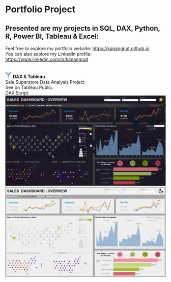 # Portfolio Project
## Presented are my projects in SQL, DAX, Python, R, Power BI, Tableau & Excel: <br>
Feel free to explore my portfolio website: https://kanangnut.github.io <br>
You can also explore my LinkedIn profile: https://www.linkedin.com/in/kanangnut <br><br>

![output-onlinepngtools](https://github.com/Kanangnut/DataAnalystPortfolio/blob/main/icon/11057119_cocktail_drink_food_beverage_glass_icon%20(1).png) <b>DAX & Tableau</b><br>
  Sale Superstore Data Analysis Project<br>
  See on Tableau Public:<br>
  DAX Script:<br>
![output-onlinepngtools](https://github.com/Kanangnut/DataAnalystPortfolio/blob/main/photo/SalesuperDarkmode.JPG) <br>
![output-onlinepngtools](https://github.com/Kanangnut/DataAnalystPortfolio/blob/main/photo/SalesuperLightmode.JPG) <br>

